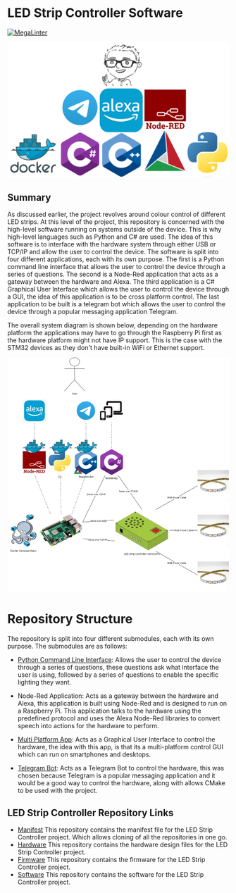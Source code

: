 # LED Strip Controller Software

[![MegaLinter](https://github.com/ScottGibb/LED-Strip-Controller-Software/actions/workflows/Mega%20Linter.yaml/badge.svg)](https://github.com/ScottGibb/LED-Strip-Controller-Software/actions/workflows/Mega%20Linter.yaml)

<center>
<img src="docs/Languages_And_Tools.png">
</center>

## Summary

As discussed earlier, the project revolves around colour control of different LED strips. At this level of the project, this repository is concerned with the high-level software running on systems outside of the device. This is why high-level languages such as Python and C# are used. The idea of this software is to interface with the hardware system through either USB or TCP/IP and allow the user to control the device. The software is split into four different applications, each with its own purpose. The first is a Python command line interface that allows the user to control the device through a series of questions. The second is a Node-Red application that acts as a gateway between the hardware and Alexa. The third application is a C# Graphical User Interface which allows the user to control the device through a GUI, the idea of this application is to be cross platform control. The last application to be built is a telegram bot which allows the user to control the device through a popular messaging application Telegram.

The overall system diagram is shown below, depending on the hardware platform the applications may have to go through the Raspberry Pi first as the hardware platform might not have IP support. This is the case with the STM32 devices as they don't have built-in WiFi or Ethernet support.

<center>
<img src ="docs/High_Level_System_Diagram.png">
</center>

# Repository Structure

The repository is split into four different submodules, each with its own purpose. The submodules are as follows:

- [Python Command Line Interface](./Tui/): Allows the user to control the device through a series of questions, these questions ask what interface the user is using, followed by a series of questions to enable the specific lighting they want.

- Node-Red Application: Acts as a gateway between the hardware and Alexa, this application is built using Node-Red and is designed to run on a Raspberry Pi. This application talks to the hardware using the predefined protocol and uses the Alexa Node-Red libraries to convert speech into actions for the hardware to perform.

- [Multi Platform App](./Multi%20Platform%20App/): Acts as a Graphical User Interface to control the hardware, the idea with this app, is that its a multi-platform control GUI which can run on smartphones and desktops.

- [Telegram Bot](./Telegram%20Bot/): Acts as a Telegram Bot to control the hardware, this was chosen because Telegram is a popular messaging application and it would be a good way to control the hardware, along with allows CMake to be used with the project.

## LED Strip Controller Repository Links

- [Manifest](https://github.com/ScottGibb/LED-Strip-Controller-Manifest) This repository contains the manifest file for the LED Strip Controller project. Which allows cloning of all the repositories in one go.
- [Hardware](https://github.com/ScottGibb/LED-Strip-Controller-Hardware) This repository contains the hardware design files for the LED Strip Controller project.
- [Firmware](https://github.com/ScottGibb/LED-Strip-Controller-Firmware) This repository contains the firmware for the LED Strip Controller project.
- [Software](https://github.com/ScottGibb/LED-Strip-Controller-Software) This repository contains the software for the LED Strip Controller project.
